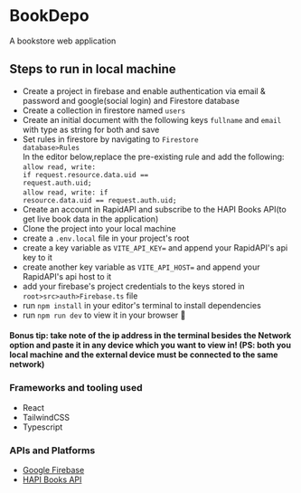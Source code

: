 # BookDepo

A bookstore web application

## Steps to run in local machine

- Create a project in firebase and enable authentication via email & password and google(social login) and Firestore database
- Create a collection in firestore named <code>users</code>
- Create an initial document with the following keys <code>fullname</code> and <code>email</code> with type as string for both and save
- Set rules in firestore by navigating to <code>Firestore database>Rules</code><br />
  In the editor below,replace the pre-existing rule and add the following:<br /><code>allow read, write: if request.resource.data.uid == request.auth.uid;</code><br /><code>allow read, write: if resource.data.uid == request.auth.uid;</code>
- Create an account in RapidAPI and subscribe to the HAPI Books API(to get live book data in the application)
- Clone the project into your local machine
- create a <code>.env.local</code> file in your project's root
- create a key variable as <code>VITE_API_KEY=</code> and append your RapidAPI's api key to it
- create another key variable as <code>VITE_API_HOST=</code> and append your RapidAPI's api host to it
- add your firebase's project credentials to the keys stored in <code>root>src>auth>Firebase.ts</code> file
- run <code>npm install</code> in your editor's terminal to install dependencies
- run <code>npm run dev</code> to view it in your browser 🎉<br />

#### Bonus tip: take note of the ip address in the terminal besides the Network option and paste it in any device which you want to view in! (PS: both you local machine and the external device must be connected to the same network)

### Frameworks and tooling used

- React
- TailwindCSS
- Typescript

### APIs and Platforms

- <a href="https://console.firebase.google.com/">Google Firebase</a>
- <a href="https://rapidapi.com/roftcomp-laGmBwlWLm/api/hapi-books">HAPI Books API</a>
